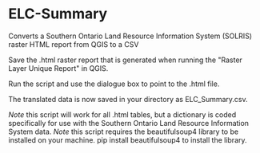 # ELC-Summary
Converts a Southern Ontario Land Resource Information System (SOLRIS) raster HTML report from QGIS to a CSV

Save the .html raster report that is generated when running the "Raster Layer Unique Report" in QGIS.

Run the script and use the dialogue box to point to the .html file.

The translated data is now saved in your directory as ELC_Summary.csv.

*Note* this script will work for all .html tables, but a dictionary is coded specifically for use with the Southern Ontario Land Resource Information System data.
*Note* this script requires the beautifulsoup4 library to be installed on your machine. pip install beautifulsoup4 to install the library. 
